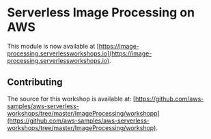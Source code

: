 # Serverless Image Processing on AWS

This module is now available at
[https://image-processing.serverlessworkshops.io](https://image-processing.serverlessworkshops.io).

## Contributing
The source for this workshop is available at: [https://github.com/aws-samples/aws-serverless-workshops/tree/master/ImageProcessing/workshopp](https://github.com/aws-samples/aws-serverless-workshops/tree/master/ImageProcessing/workshop).

